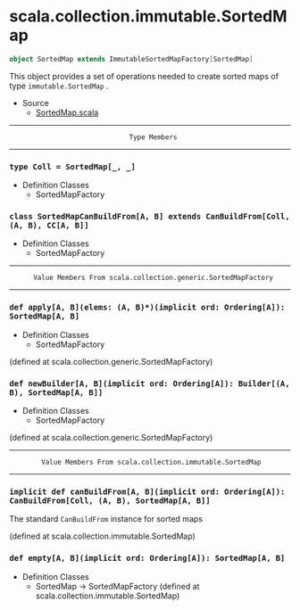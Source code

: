
#                     scala.collection.immutable.SortedMap                     #

```scala
object SortedMap extends ImmutableSortedMapFactory[SortedMap]
```

This object provides a set of operations needed to create sorted maps of type
 `immutable.SortedMap` .

* Source
  * [SortedMap.scala](https://github.com/scala/scala/tree/6d09a1ba5f/src/library/scala/collection/immutable/SortedMap.scala#L1)


--------------------------------------------------------------------------------
                                  Type Members
--------------------------------------------------------------------------------


### `type Coll = SortedMap[_, _]`                                            ###

* Definition Classes
  * SortedMapFactory


### `class SortedMapCanBuildFrom[A, B] extends CanBuildFrom[Coll, (A, B), CC[A, B]]` ###

* Definition Classes
  * SortedMapFactory


--------------------------------------------------------------------------------
          Value Members From scala.collection.generic.SortedMapFactory
--------------------------------------------------------------------------------


### `def apply[A, B](elems: (A, B)*)(implicit ord: Ordering[A]): SortedMap[A, B]` ###

* Definition Classes
  * SortedMapFactory

(defined at scala.collection.generic.SortedMapFactory)


### `def newBuilder[A, B](implicit ord: Ordering[A]): Builder[(A, B), SortedMap[A, B]]` ###

* Definition Classes
  * SortedMapFactory

(defined at scala.collection.generic.SortedMapFactory)


--------------------------------------------------------------------------------
            Value Members From scala.collection.immutable.SortedMap
--------------------------------------------------------------------------------


### `implicit def canBuildFrom[A, B](implicit ord: Ordering[A]): CanBuildFrom[Coll, (A, B), SortedMap[A, B]]` ###

The standard `CanBuildFrom` instance for sorted maps

(defined at scala.collection.immutable.SortedMap)


### `def empty[A, B](implicit ord: Ordering[A]): SortedMap[A, B]`            ###

* Definition Classes
  * SortedMap → SortedMapFactory
(defined at scala.collection.immutable.SortedMap)
